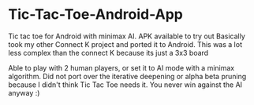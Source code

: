 # Tic-Tac-Toe-Android-App
Tic tac toe for Android with minimax AI. APK available to try out
Basically took my other Connect K project and ported it to Android. This was a lot less complex than the connect K because its just a 3x3 board


Able to play with 2 human players, or set it to AI mode with a minimax algorithm. 
Did not port over the iterative deepening or alpha beta pruning because I didn't think Tic Tac Toe needs it. You never win against the AI anyway :)
